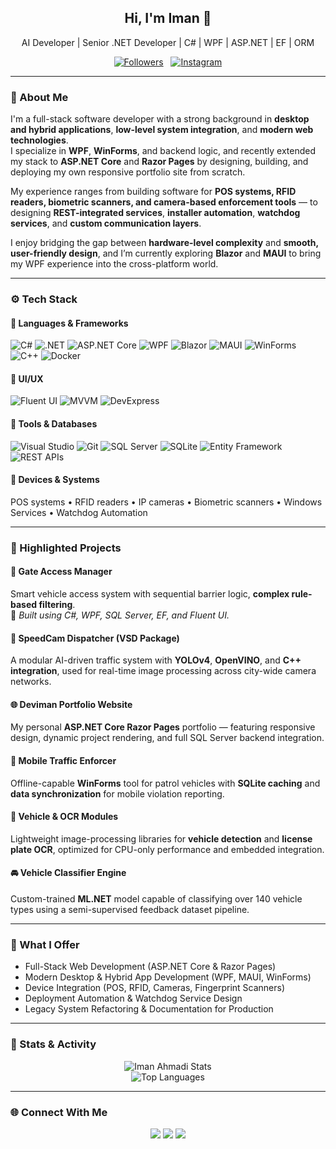 <div align="center">

## Hi, I'm Iman 👋  
AI Developer | Senior .NET Developer | C# | WPF | ASP.NET | EF | ORM  

[![Followers](https://img.shields.io/github/followers/DevimanAI?label=Followers&style=social)](https://github.com/DevimanAI?tab=followers)
&nbsp;
[![Instagram](https://img.shields.io/badge/Instagram-E4405F?style=flat&logo=instagram&logoColor=white)](https://instagram.com/deviman.ai)

</div>

---

### 🧠 About Me

I'm a full-stack software developer with a strong background in **desktop and hybrid applications**, **low-level system integration**, and **modern web technologies**.  
I specialize in **WPF**, **WinForms**, and backend logic, and recently extended my stack to **ASP.NET Core** and **Razor Pages** by designing, building, and deploying my own responsive portfolio site from scratch.

My experience ranges from building software for **POS systems, RFID readers, biometric scanners, and camera-based enforcement tools** — to designing **REST-integrated services**, **installer automation**, **watchdog services**, and **custom communication layers**.

I enjoy bridging the gap between **hardware-level complexity** and **smooth, user-friendly design**, and I’m currently exploring **Blazor** and **MAUI** to bring my WPF experience into the cross-platform world.

---

### ⚙️ Tech Stack

#### 💼 Languages & Frameworks
![C#](https://img.shields.io/badge/C%23-239120?style=for-the-badge&logo=csharp&logoColor=white)
![.NET](https://img.shields.io/badge/.NET-512BD4?style=for-the-badge&logo=dotnet&logoColor=white)
![ASP.NET Core](https://img.shields.io/badge/ASP.NET_Core-512BD4?style=for-the-badge&logo=dotnet&logoColor=white)
![WPF](https://img.shields.io/badge/WPF-5C2D91?style=for-the-badge&logo=windows&logoColor=white)
![Blazor](https://img.shields.io/badge/Blazor-512BD4?style=for-the-badge&logo=blazor&logoColor=white)
![MAUI](https://img.shields.io/badge/MAUI-512BD4?style=for-the-badge&logo=dotnet&logoColor=white)
![WinForms](https://img.shields.io/badge/WinForms-5C2D91?style=for-the-badge&logo=dotnet&logoColor=white)
![C++](https://img.shields.io/badge/C++-00599C?style=for-the-badge&logo=cplusplus&logoColor=white)
![Docker](https://img.shields.io/badge/Docker-2496ED?style=for-the-badge&logo=docker&logoColor=white)

#### 🧩 UI/UX
![Fluent UI](https://img.shields.io/badge/Fluent_UI-0078D4?style=for-the-badge&logo=microsoft&logoColor=white)
![MVVM](https://img.shields.io/badge/MVVM-0078D4?style=for-the-badge&logo=microsoft&logoColor=white)
![DevExpress](https://img.shields.io/badge/DevExpress-FF7F00?style=for-the-badge&logo=devexpress&logoColor=white)

#### 🧠 Tools & Databases
![Visual Studio](https://img.shields.io/badge/Visual_Studio-5C2D91?style=for-the-badge&logo=visualstudio&logoColor=white)
![Git](https://img.shields.io/badge/Git-F05032?style=for-the-badge&logo=git&logoColor=white)
![SQL Server](https://img.shields.io/badge/SQL_Server-CC2927?style=for-the-badge&logo=microsoftsqlserver&logoColor=white)
![SQLite](https://img.shields.io/badge/SQLite-003B57?style=for-the-badge&logo=sqlite&logoColor=white)
![Entity Framework](https://img.shields.io/badge/Entity_Framework-512BD4?style=for-the-badge&logo=dotnet&logoColor=white)
![REST APIs](https://img.shields.io/badge/REST_APIs-25A162?style=for-the-badge&logo=postman&logoColor=white)

#### 🔧 Devices & Systems
POS systems • RFID readers • IP cameras • Biometric scanners • Windows Services • Watchdog Automation

---

### 🚀 Highlighted Projects

#### 🧩 **Gate Access Manager**
Smart vehicle access system with sequential barrier logic, **complex rule-based filtering**.  
🧠 *Built using C#, WPF, SQL Server, EF, and Fluent UI.*

#### 🧠 **SpeedCam Dispatcher (VSD Package)**
A modular AI-driven traffic system with **YOLOv4**, **OpenVINO**, and **C++ integration**, used for real-time image processing across city-wide camera networks.

#### 🌐 **Deviman Portfolio Website**
My personal **ASP.NET Core Razor Pages** portfolio — featuring responsive design, dynamic project rendering, and full SQL Server backend integration.

#### 🚓 **Mobile Traffic Enforcer**
Offline-capable **WinForms** tool for patrol vehicles with **SQLite caching** and **data synchronization** for mobile violation reporting.

#### 🧮 **Vehicle & OCR Modules**
Lightweight image-processing libraries for **vehicle detection** and **license plate OCR**, optimized for CPU-only performance and embedded integration.

#### 🚘 **Vehicle Classifier Engine**
Custom-trained **ML.NET** model capable of classifying over 140 vehicle types using a semi-supervised feedback dataset pipeline.

---

### 🎯 What I Offer
- Full-Stack Web Development (ASP.NET Core & Razor Pages)  
- Modern Desktop & Hybrid App Development (WPF, MAUI, WinForms)  
- Device Integration (POS, RFID, Cameras, Fingerprint Scanners)  
- Deployment Automation & Watchdog Service Design  
- Legacy System Refactoring & Documentation for Production  

---

### 🧩 Stats & Activity

<p align="center">
  <img src="https://github-readme-stats.vercel.app/api?username=DevimanAI&show_icons=true&theme=tokyonight" alt="Iman Ahmadi Stats" />
  <br />
  <img src="https://github-readme-stats.vercel.app/api/top-langs/?username=DevimanAI&layout=compact&theme=tokyonight" alt="Top Languages" />
</p>

---

### 🌐 Connect With Me
<p align="center">
  <a href="https://deviman.ir"><img src="https://img.shields.io/badge/Website-deviman.ir-1f1f1f?style=for-the-badge&logo=google-chrome&logoColor=white" /></a>
  <a href="mailto:deviman.ai@gmail.com"><img src="https://img.shields.io/badge/Email-deviman.ai@outlook.com-D14836?style=for-the-badge&logo=gmail&logoColor=white" /></a>
  <a href="https://www.linkedin.com/in/devimanai"><img src="https://img.shields.io/badge/LinkedIn-Iman_Ahmadi-0A66C2?style=for-the-badge&logo=linkedin&logoColor=white" /></a>
</p>
